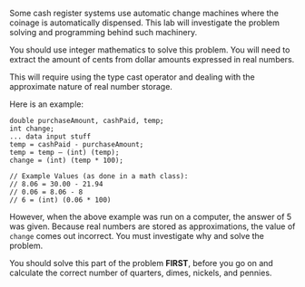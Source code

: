Some cash register systems use automatic change machines where the coinage is automatically dispensed. This lab will investigate the problem solving and programming behind such machinery. 

You should use integer mathematics to solve this problem. You will need to extract the amount of cents from dollar amounts expressed in real numbers. 

This will require using the <word data-key="casting">type cast operator</word> and dealing with the approximate nature of real number storage. 

Here is an example:

    double purchaseAmount, cashPaid, temp;
    int change;
    ... data input stuff
    temp = cashPaid - purchaseAmount;
    temp = temp – (int) (temp);
    change = (int) (temp * 100);

    // Example Values (as done in a math class):
    // 8.06 = 30.00 - 21.94 
    // 0.06 = 8.06 - 8
    // 6 = (int) (0.06 * 100)

However, when the above example was run on a computer, the answer of 5 was given. Because real numbers are stored as approximations, the value of `change` comes out incorrect. You must investigate why and solve the problem.

You should solve this part of the problem **FIRST**, before you go on and calculate the correct number of quarters, dimes, nickels, and pennies.
